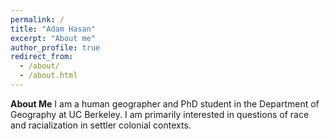 ```yaml
---
permalink: /
title: "Adam Hasan"
excerpt: "About me"
author_profile: true
redirect_from: 
  - /about/
  - /about.html
---
```


**About Me**
I am a human geographer and PhD student in the Department of Geography at UC Berkeley. I am primarily interested in questions of race and racialization in settler colonial contexts.
